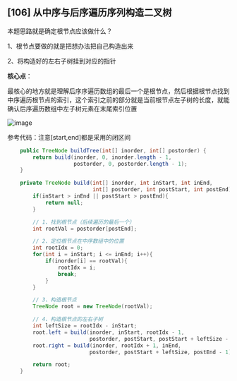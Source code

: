 ## [106] 从中序与后序遍历序列构造二叉树

本题思路就是确定根节点应该做什么？

1、根节点要做的就是把想办法把自己构造出来

2、将构造好的左右子树挂到对应的指针

**核心点**：

最核心的地方就是理解后序序遍历数组的最后一个是根节点，然后根据根节点找到中序遍历根节点的索引，这个索引之前的部分就是当前根节点左子树的长度，就能确认后序遍历数组中左子树元素在末尾索引位置

![image](https://user-images.githubusercontent.com/12841424/144740975-8b8efa2d-ce80-47ce-b962-97d052991cab.png)

参考代码：注意[start,end]都是采用的闭区间

```java
    public TreeNode buildTree(int[] inorder, int[] postorder) {
        return build(inorder, 0, inorder.length - 1,
                     postorder, 0, postorder.length - 1);
    }

    private TreeNode build(int[] inorder, int inStart, int inEnd,
                           int[] postorder, int postStart, int postEnd) {
        if(inStart > inEnd || postStart > postEnd){
            return null;
        }

        // 1、找到根节点（后续遍历的最后一个）
        int rootVal = postorder[postEnd];

        // 2、定位根节点在中序数组中的位置
        int rootIdx = 0;
        for(int i = inStart; i <= inEnd; i++){
            if(inorder[i] == rootVal){
                rootIdx = i;
                break;
            }
        }

        // 3、构造根节点
        TreeNode root = new TreeNode(rootVal);

        // 4、构造根节点的左右子树
        int leftSize = rootIdx - inStart;
        root.left = build(inorder, inStart, rootIdx - 1,
                          postorder, postStart, postStart + leftSize - 1);
        root.right = build(inorder, rootIdx + 1, inEnd,
                          postorder, postStart + leftSize, postEnd - 1);

        return root;
    }
```
